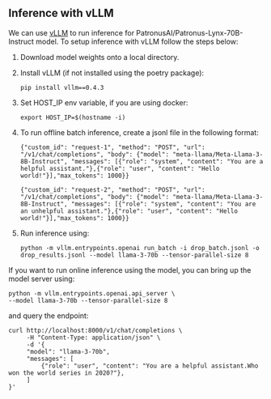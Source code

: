 ## Inference with vLLM

We can use [vLLM](https://docs.vllm.ai/en/latest/getting_started/quickstart.html) to run inference for PatronusAI/Patronus-Lynx-70B-Instruct model. To setup inference with vLLM follow the steps below:

1. Download model weights onto a local directory.
2. Install vLLM (if not installed using the poetry package):
    ```
    pip install vllm==0.4.3
    ```

3. Set HOST_IP env variable, if you are using docker:
    ```
    export HOST_IP=$(hostname -i)
    ```

4. To run offline batch inference, create a jsonl file in the following format:

    ``` 
    {"custom_id": "request-1", "method": "POST", "url": "/v1/chat/completions", "body": {"model": "meta-llama/Meta-Llama-3-8B-Instruct", "messages": [{"role": "system", "content": "You are a helpful assistant."},{"role": "user", "content": "Hello world!"}],"max_tokens": 1000}}

    {"custom_id": "request-2", "method": "POST", "url": "/v1/chat/completions", "body": {"model": "meta-llama/Meta-Llama-3-8B-Instruct", "messages": [{"role": "system", "content": "You are an unhelpful assistant."},{"role": "user", "content": "Hello world!"}],"max_tokens": 1000}}
    ```
5. Run inference using:
    ```
    python -m vllm.entrypoints.openai run_batch -i drop_batch.jsonl -o drop_results.jsonl --model llama-3-70b --tensor-parallel-size 8
    ```

If you want to run online inference using the model, you can bring up the model server using:

```
python -m vllm.entrypoints.openai.api_server \
--model llama-3-70b --tensor-parallel-size 8
```

and query the endpoint:

```
curl http://localhost:8000/v1/chat/completions \
     -H "Content-Type: application/json" \
     -d '{
     "model": "llama-3-70b",
     "messages": [
         {"role": "user", "content": "You are a helpful assistant.Who won the world series in 2020?"},
     ]
}'
```
